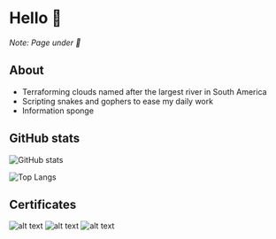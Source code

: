 # Hello :wave:

_Note: Page under :construction:_

## About

- Terraforming clouds named after the largest river in South America
- Scripting snakes and gophers to ease my daily work
- Information sponge

## GitHub stats

![GitHub stats](https://github-readme-stats.vercel.app/api?username=bogdanbarna&show_icons=true&count_private=true&include_all_commits=true)

![Top Langs](https://github-readme-stats.vercel.app/api/top-langs/?username=bogdanbarna&langs_count_private=true&card_width=445)

## Certificates

<!-- ![Badges](https://www.credly.com/users/bogdan-barna/badges) -->
<!-- CREDLY_BADGES_START -->
![alt text](https://images.credly.com/size/110x110/images/7fbb805d-ea82-4276-a227-e63121a2844b/AWS-DevOpsEngineer-Professional-2020.png)
![alt text](https://images.credly.com/size/110x110/images/5b075140-d286-4c8a-9be9-2b87f9e10839/Terraform-Associate-Badge.png)
![alt text](https://images.credly.com/size/110x110/images/e06d5627-5ff7-483f-b8e1-4157287ffdc2/LF_logobadge.png)
<!-- CREDLY_BADGES_END -->
